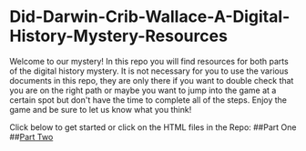 # Did-Darwin-Crib-Wallace-A-Digital-History-Mystery-Resources

Welcome to our mystery! In this repo you will find resources for both parts of the digital history mystery. It is not necessary for you to use the various documents in this repo, they are only there if you want to double check that you are on the right path or maybe you want to jump into the game at a certain spot but don't have the time to complete all of the steps. Enjoy the game and be sure to let us know what you think! 

Click below to get started or click on the HTML files in the Repo:
##Part One
##[Part Two](http://philome.la/eliseab2/did-darwin-crib-wallace-part-2)
